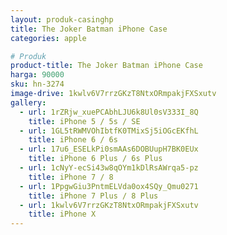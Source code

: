 ```yaml
---
layout: produk-casinghp
title: The Joker Batman iPhone Case
categories: apple

# Produk
product-title: The Joker Batman iPhone Case
harga: 90000
sku: hn-3274
image-drive: 1kwlv6V7rrzGKzT8NtxORmpakjFXSxutv
gallery:
  - url: 1rZRjw_xuePCAbhLJU6k8Ul0sV333I_8Q
    title: iPhone 5 / 5s / SE
  - url: 1GL5tRWMVOhIbtfK0TMixSj5iOGcEKfhL
    title: iPhone 6 / 6s
  - url: 17u6_ESELkPi0smAAs6DOBUupH7BK0EUx
    title: iPhone 6 Plus / 6s Plus
  - url: 1cNyY-ecSi43w8qOYm1kDlRsAWrqa5-pz
    title: iPhone 7 / 8
  - url: 1PpgwGiu3PntmELVda0ox4SQy_Qmu0271
    title: iPhone 7 Plus / 8 Plus
  - url: 1kwlv6V7rrzGKzT8NtxORmpakjFXSxutv
    title: iPhone X
---
```

